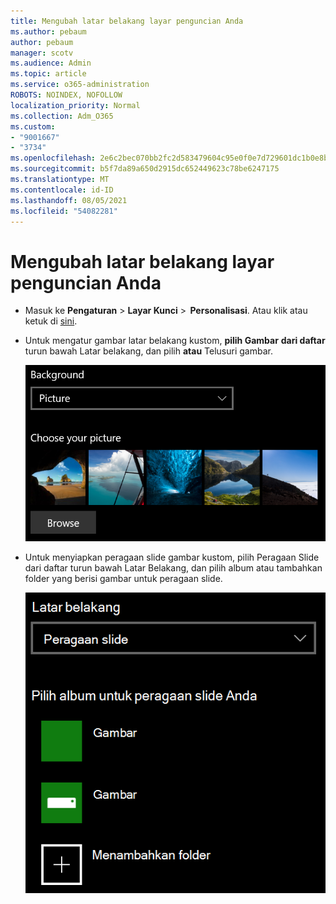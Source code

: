 ```yaml
---
title: Mengubah latar belakang layar penguncian Anda
ms.author: pebaum
author: pebaum
manager: scotv
ms.audience: Admin
ms.topic: article
ms.service: o365-administration
ROBOTS: NOINDEX, NOFOLLOW
localization_priority: Normal
ms.collection: Adm_O365
ms.custom:
- "9001667"
- "3734"
ms.openlocfilehash: 2e6c2bec070bb2fc2d583479604c95e0f0e7d729601dc1b0e8b7edd04995dfe6
ms.sourcegitcommit: b5f7da89a650d2915dc652449623c78be6247175
ms.translationtype: MT
ms.contentlocale: id-ID
ms.lasthandoff: 08/05/2021
ms.locfileid: "54082281"
---
```

# <a name="change-your-lock-screen-background"></a>Mengubah latar belakang layar penguncian Anda

- Masuk ke **Pengaturan**  >  **Layar Kunci**  >  **Personalisasi**. Atau klik atau ketuk di [sini](ms-settings:lockscreen?activationSource=GetHelp).

- Untuk mengatur gambar latar belakang kustom, **pilih Gambar** **dari daftar** turun bawah Latar belakang, dan pilih **atau** Telusuri gambar.

  ![Mengatur gambar latar belakang kustom.](media/set-custom-background-pic.png)

- Untuk menyiapkan peragaan slide  gambar kustom, pilih Peragaan Slide dari daftar turun bawah Latar Belakang, dan pilih album atau tambahkan folder yang berisi gambar untuk peragaan slide. 

  ![Menyiapkan peragaan slide gambar kustom.](media/set-up-slideshow-background.png)
